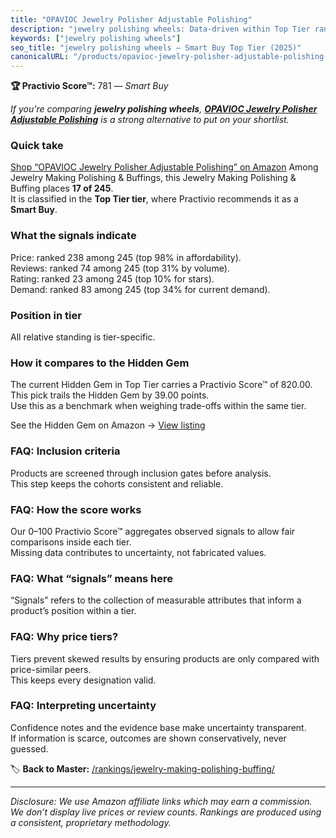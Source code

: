 ```yaml
---
title: "OPAVIOC Jewelry Polisher Adjustable Polishing"
description: "jewelry polishing wheels: Data-driven within Top Tier ranking using the Practivio Score™. Positioned by quality, value, demand, findability, momentum."
keywords: ["jewelry polishing wheels"]
seo_title: "jewelry polishing wheels — Smart Buy Top Tier (2025)"
canonicalURL: "/products/opavioc-jewelry-polisher-adjustable-polishing-B09MNB2VJH/"
---
```


**🏆 Practivio Score™:** 781 — _Smart Buy_


*If you're comparing **jewelry polishing wheels**, **[OPAVIOC Jewelry Polisher Adjustable Polishing](https://www.amazon.com/dp/B09MNB2VJH?tag=practivio-20)** is a strong alternative to put on your shortlist.*
### Quick take
[Shop “OPAVIOC Jewelry Polisher Adjustable Polishing” on Amazon](https://www.amazon.com/dp/B09MNB2VJH?tag=practivio-20)
Among Jewelry Making Polishing & Buffings, this Jewelry Making Polishing & Buffing places **17 of 245**.  
It is classified in the **Top Tier tier**, where Practivio recommends it as a **Smart Buy**.

### What the signals indicate
Price: ranked 238 among 245 (top 98% in affordability).  
Reviews: ranked 74 among 245 (top 31% by volume).  
Rating: ranked 23 among 245 (top 10% for stars).  
Demand: ranked 83 among 245 (top 34% for current demand).

### Position in tier
All relative standing is tier-specific.

### How it compares to the Hidden Gem
The current Hidden Gem in Top Tier carries a Practivio Score™ of 820.00.  
This pick trails the Hidden Gem by 39.00 points.  
Use this as a benchmark when weighing trade-offs within the same tier.  

See the Hidden Gem on Amazon → [View listing](https://www.amazon.com/dp/B09GK5376X?tag=practivio-20)

### FAQ: Inclusion criteria
Products are screened through inclusion gates before analysis.  
This step keeps the cohorts consistent and reliable.

### FAQ: How the score works
Our 0–100 Practivio Score™ aggregates observed signals to allow fair comparisons inside each tier.  
Missing data contributes to uncertainty, not fabricated values.

### FAQ: What “signals” means here
“Signals” refers to the collection of measurable attributes that inform a product’s position within a tier.

### FAQ: Why price tiers?
Tiers prevent skewed results by ensuring products are only compared with price-similar peers.  
This keeps every designation valid.

### FAQ: Interpreting uncertainty
Confidence notes and the evidence base make uncertainty transparent.  
If information is scarce, outcomes are shown conservatively, never guessed.


🏷️ **Back to Master:** [/rankings/jewelry-making-polishing-buffing/](/rankings/jewelry-making-polishing-buffing/)

---
_Disclosure: We use Amazon affiliate links which may earn a commission. We don’t display live prices or review counts. Rankings are produced using a consistent, proprietary methodology._

